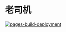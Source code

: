 # 老司机

[![pages-build-deployment](https://github.com/itxx00/notes/actions/workflows/pages/pages-build-deployment/badge.svg)](https://github.com/itxx00/notes/actions/workflows/pages/pages-build-deployment)
